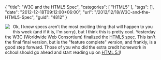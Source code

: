 {
	"title": "W3C and the HTML5 Spec",
	"categories": [
		"HTML5"
	],
	"tags": [],
	"date": "2012-12-18T09:12:00+06:00",
	"url": "/2012/12/18/W3C-and-the-HTML5-Spec",
	"guid": "4812"
}

<img src="https://static.raymondcamden.com/images/w3c_home.png" style="float:left;margin-right:10px;margin-bottom:10px" /> Ok, I know specs aren't the most exciting thing that will happen to you this week (and if it is, I'm sorry), but I think this is pretty cool. Yesterday the W3C (Worldwide Web Consortium) finalized the <a href="http://www.w3.org/TR/2012/CR-html5-20121217/">HTML5 spec</a>. This isn't the final final version, but is the "feature complete" version, and frankly, is a good step forward. Those of you who did the extra credit homework in school should go ahead and start reading up on <a href="http://www.w3.org/TR/2012/WD-html51-20121217/">HTML 5.1</a>!